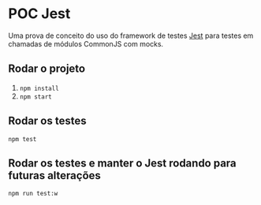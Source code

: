# POC Jest

Uma prova de conceito do uso do framework de testes [Jest](https://jestjs.io/) para testes em chamadas de módulos CommonJS com mocks.


## Rodar o projeto

1. `npm install`
2. `npm start`

## Rodar os testes

`npm test`

## Rodar os testes e manter o Jest rodando para futuras alterações

`npm run test:w`
